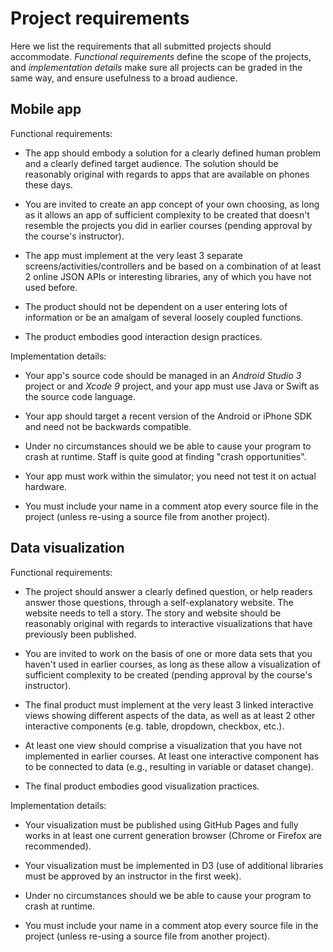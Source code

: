 # Project requirements

Here we list the requirements that all submitted projects should accommodate. *Functional requirements* define the scope of the projects, and *implementation details* make sure all projects can be graded in the same way, and ensure usefulness to a broad audience.

## Mobile app

Functional requirements:

- The app should embody a solution for a clearly defined human problem and a clearly defined target audience. The solution should be reasonably original with regards to apps that are available on phones these days.

- You are invited to create an app concept of your own choosing, as long as it allows an app of sufficient complexity to be created that doesn't resemble the projects you did in earlier courses (pending approval by the course's instructor).

- The app must implement at the very least 3 separate screens/activities/controllers and be based on a combination of at least 2 online JSON APIs or interesting libraries, any of which you have not used before.

- The product should not be dependent on a user entering lots of information or be an amalgam of several loosely coupled functions.

- The product embodies good interaction design practices.

Implementation details:

- Your app's source code should be managed in an *Android Studio 3* project or and *Xcode 9* project, and your app must use Java or Swift as the source code language.

- Your app should target a recent version of the Android or iPhone SDK and need not be backwards compatible.

- Under no circumstances should we be able to cause your program to crash at runtime. Staff is quite good at finding "crash opportunities".

- Your app must work within the simulator; you need not test it on actual hardware.

- You must include your name in a comment atop every source file in the project (unless re-using a source file from another project).

## Data visualization

Functional requirements:

- The project should answer a clearly defined question, or help readers answer those questions, through a self-explanatory website. The website needs to tell a story. The story and website should be reasonably original with regards to interactive visualizations that have previously been published.

- You are invited to work on the basis of one or more data sets that you haven't used in earlier courses, as long as these allow a visualization of sufficient complexity to be created (pending approval by the course's instructor).

- The final product must implement at the very least 3 linked interactive views showing different aspects of the data, as well as at least 2 other interactive components (e.g. table, dropdown, checkbox, etc.).

- At least one view should comprise a visualization that you have not implemented in earlier courses. At least one interactive component has to be connected to data (e.g., resulting in variable or dataset change).

- The final product embodies good visualization practices.

Implementation details:

- Your visualization must be published using GitHub Pages and fully works in at least one current generation browser (Chrome or Firefox are recommended).

- Your visualization must be implemented in D3 (use of additional libraries must be approved by an instructor in the first week).

- Under no circumstances should we be able to cause your program to crash at runtime.

- You must include your name in a comment atop every source file in the project (unless re-using a source file from another project).
